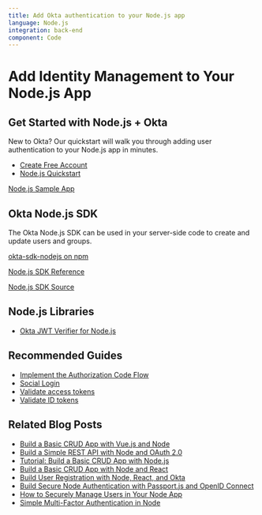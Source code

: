 ```yaml
---
title: Add Okta authentication to your Node.js app
language: Node.js
integration: back-end
component: Code
---
```


# <i class='icon-48 docsPage code-nodejs'></i> Add Identity Management to Your Node.js App 

## Get Started with Node.js + Okta

New to Okta? Our quickstart will walk you through adding user authentication to your Node.js app in minutes.

<ul class='language-ctas'>
	<li>
		<a href='https://developer.okta.com/signup/' class='Button--red' data-proofer-ignore>
			<span>Create Free Account</span>
		</a>
	</li>
	<li>
		<a href='/quickstart/#/okta-sign-in-page/nodejs/' class='Button--blue' data-proofer-ignore>
			<span>Node.js Quickstart</span>
		</a>
	</li>
</ul>

<a href='https://github.com/okta/samples-nodejs-express-4'>
	<span class='fa fa-github'></span> <span>Node.js Sample App</span>
</a>

## Okta Node.js SDK

The Okta Node.js SDK can be used in your server-side code to create and update users and groups.

<a href='https://www.npmjs.com/package/@okta/okta-sdk-nodejs' class="language-reference">
	<span class='icon download-16'></span> <span>okta-sdk-nodejs on npm</span>
</a>

<p class="language-reference">
	<a href='https://developer.okta.com/okta-sdk-nodejs/jsdocs/' class="language-reference">
		<span class='icon expression-16'></span> 
		<span>Node.js SDK Reference</span>
	</a>
</p>

<a href='https://developer.okta.com/okta-sdk-nodejs/jsdocs/'>
	<span class='fa fa-github'></span> <span>Node.js SDK Source</span>
</a>

## Node.js Libraries

<ul class="language-libraries">
	<li>
		<i class='fa fa-github'></i>
		<a href="https://github.com/okta/okta-oidc-js/tree/master/packages/jwt-verifier">
			<span>Okta JWT Verifier for Node.js</span>
		</a>
	</li>
</ul>

## Recommended Guides


- [Implement the Authorization Code Flow](/authentication-guide/implementing-authentication/auth-code/)
- [Social Login](/docs/concepts/social-login/)
- [Validate access tokens](/docs/guides/validate-access-tokens)
- [Validate ID tokens](/docs/guides/validate-id-tokens)

## Related Blog Posts


- [Build a Basic CRUD App with Vue.js and Node](/blog/2018/02/15/build-crud-app-vuejs-node)
- [Build a Simple REST API with Node and OAuth 2.0](/blog/2018/08/21/build-secure-rest-api-with-node)
- [Tutorial: Build a Basic CRUD App with Node.js](/blog/2018/06/28/tutorial-build-a-basic-crud-app-with-node)
- [Build a Basic CRUD App with Node and React](/blog/2018/07/10/build-a-basic-crud-app-with-node-and-react)
- [Build User Registration with Node, React, and Okta](/blog/2018/02/06/build-user-registration-with-node-react-and-okta)
- [Build Secure Node Authentication with Passport.js and OpenID Connect](/blog/2018/05/18/node-authentication-with-passport-and-oidc)
- [How to Securely Manage Users in Your Node App](/blog/2018/06/26/securely-manage-users-node-app)
- [Simple Multi-Factor Authentication in Node](/blog/2018/05/22/simple-multifactor-authentication-in-node)


